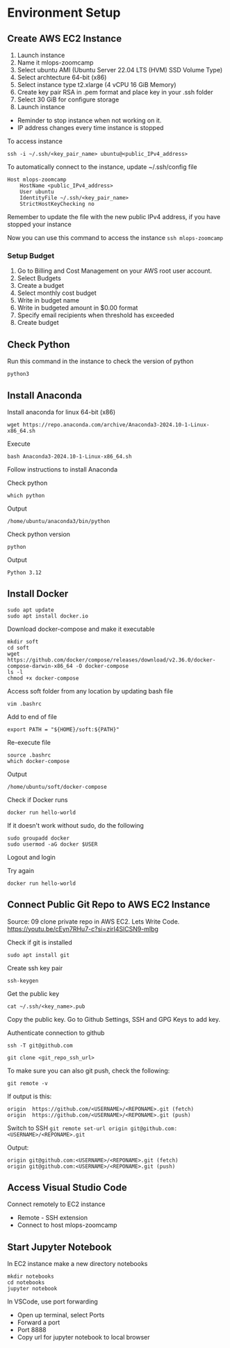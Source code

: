 # Environment Setup

## Create AWS EC2 Instance

1. Launch instance
2. Name it mlops-zoomcamp
3. Select ubuntu AMI (Ubuntu Server 22.04 LTS (HVM) SSD Volume Type)
4. Select archtecture 64-bit (x86)
5. Select instance type t2.xlarge (4 vCPU 16 GiB Memory)
6. Create key pair RSA in .pem format and place key in your .ssh folder
7. Select 30 GiB for configure storage
8. Launch instance

* Reminder to stop instance when not working on it.
* IP address changes every time instance is stopped

To access instance

```ssh -i ~/.ssh/<key_pair_name> ubuntu@<public_IPv4_address>```

To automatically connect to the instance, update ~/.ssh/config file

```
Host mlops-zoomcamp
    HostName <public_IPv4_address>
    User ubuntu
    IdentityFile ~/.ssh/<key_pair_name>
    StrictHostKeyChecking no
```

Remember to update the file with the new public IPv4 address, if you have stopped your instance

Now you can use this command to access the instance
```ssh mlops-zoomcamp```

### Setup Budget

1. Go to Billing and Cost Management on your AWS root user account.
2. Select Budgets
3. Create a budget
4. Select monthly cost budget
5. Write in budget name
6. Write in budgeted amount in $0.00 format
7. Specify email recipients when threshold has exceeded
8. Create budget

## Check Python

Run this command in the instance to check the version of python

```python3```

## Install Anaconda

Install anaconda for linux 64-bit (x86)

```wget https://repo.anaconda.com/archive/Anaconda3-2024.10-1-Linux-x86_64.sh```

Execute

```bash Anaconda3-2024.10-1-Linux-x86_64.sh```

Follow instructions to install Anaconda

Check python

```which python```

Output

```/home/ubuntu/anaconda3/bin/python```

Check python version

```python```

Output 

```Python 3.12```

## Install Docker

```
sudo apt update
sudo apt install docker.io
```

Download docker-compose and make it executable

```
mkdir soft
cd soft
wget https://github.com/docker/compose/releases/download/v2.36.0/docker-compose-darwin-x86_64 -O docker-compose
ls -l
chmod +x docker-compose
```

Access soft folder from any location by updating bash file

```vim .bashrc```

Add to end of file

```export PATH = "${HOME}/soft:${PATH}"```

Re-execute file

```
source .bashrc
which docker-compose
```

Output

```/home/ubuntu/soft/docker-compose```

Check if Docker runs

```docker run hello-world```

If it doesn't work without sudo, do the following

```
sudo groupadd docker
sudo usermod -aG docker $USER
```

Logout and login

Try again

```docker run hello-world```

## Connect Public Git Repo to AWS EC2 Instance

Source: 09 clone private repo in AWS EC2. Lets Write Code. https://youtu.be/cEyn7RHu7-c?si=zirI4SlCSN9-mlbg

Check if git is installed

```sudo apt install git```

Create ssh key pair

```ssh-keygen```

Get the public key

```cat ~/.ssh/<key_name>.pub```

Copy the public key. Go to Github Settings, SSH and GPG Keys to add key.

Authenticate connection to github

```ssh -T git@github.com```

```git clone <git_repo_ssh_url>```

To make sure you can also git push, check the following:

```git remote -v```

If output is this:
```
origin  https://github.com/<USERNAME>/<REPONAME>.git (fetch)
origin  https://github.com/<USERNAME>/<REPONAME>.git (push)
```

Switch to SSH
```git remote set-url origin git@github.com:<USERNAME>/<REPONAME>.git```

Output:
```
origin git@github.com:<USERNAME>/<REPONAME>.git (fetch)
origin git@github.com:<USERNAME>/<REPONAME>.git (push)
```

## Access Visual Studio Code

Connect remotely to EC2 instance

* Remote - SSH extension
* Connect to host mlops-zoomcamp

## Start Jupyter Notebook

In EC2 instance make a new directory notebooks

```
mkdir notebooks
cd notebooks
jupyter notebook
```

In VSCode, use port forwarding

* Open up terminal, select Ports
* Forward a port
* Port 8888
* Copy url for jupyter notebook to local browser
